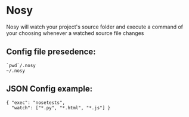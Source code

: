 Nosy
====

Nosy will watch your project's source folder and execute a command of your
choosing whenever a watched source file changes


Config file presedence:
-----------------------

    `pwd`/.nosy
    ~/.nosy

JSON Config example:
--------------------

    { "exec": "nosetests",
      "watch": ["*.py", "*.html", "*.js"] }

